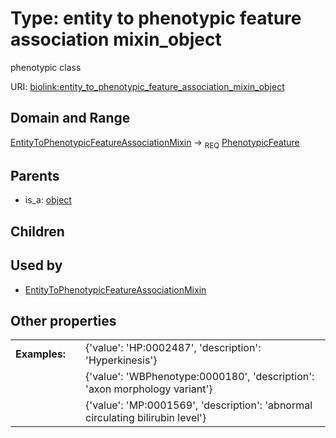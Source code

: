 
# Type: entity to phenotypic feature association mixin_object


phenotypic class

URI: [biolink:entity_to_phenotypic_feature_association_mixin_object](https://w3id.org/biolink/vocab/entity_to_phenotypic_feature_association_mixin_object)


## Domain and Range

[EntityToPhenotypicFeatureAssociationMixin](EntityToPhenotypicFeatureAssociationMixin.md) ->  <sub>REQ</sub> [PhenotypicFeature](PhenotypicFeature.md)

## Parents

 *  is_a: [object](object.md)

## Children


## Used by

 * [EntityToPhenotypicFeatureAssociationMixin](EntityToPhenotypicFeatureAssociationMixin.md)

## Other properties

|  |  |  |
| --- | --- | --- |
| **Examples:** | | {'value': 'HP:0002487', 'description': 'Hyperkinesis'} |
|  | | {'value': 'WBPhenotype:0000180', 'description': 'axon morphology variant'} |
|  | | {'value': 'MP:0001569', 'description': 'abnormal circulating bilirubin level'} |

